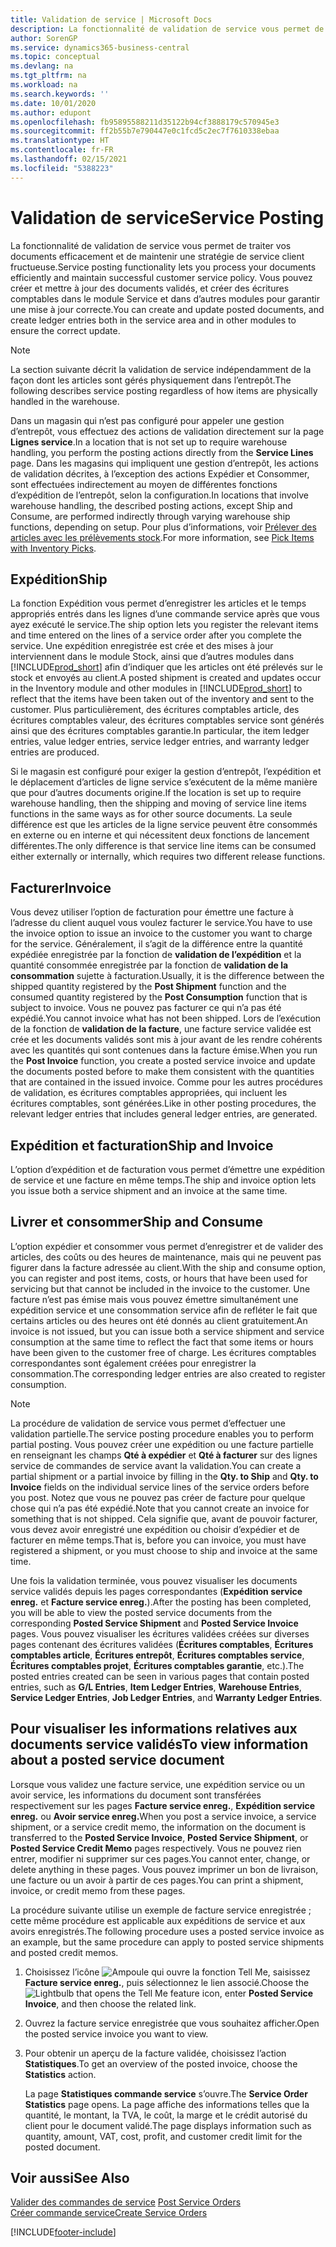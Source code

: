 ```yaml
---
title: Validation de service | Microsoft Docs
description: La fonctionnalité de validation de service vous permet de traiter vos documents efficacement et de maintenir une stratégie de service client fructueuse. Vous pouvez créer et mettre à jour des documents validés, et créer des écritures comptables dans le module Service et dans d’autres modules pour garantir une mise à jour correcte.
author: SorenGP
ms.service: dynamics365-business-central
ms.topic: conceptual
ms.devlang: na
ms.tgt_pltfrm: na
ms.workload: na
ms.search.keywords: ''
ms.date: 10/01/2020
ms.author: edupont
ms.openlocfilehash: fb95895588211d35122b94cf3888179c570945e3
ms.sourcegitcommit: ff2b55b7e790447e0c1fcd5c2ec7f7610338ebaa
ms.translationtype: HT
ms.contentlocale: fr-FR
ms.lasthandoff: 02/15/2021
ms.locfileid: "5388223"
---
```

# <a name="service-posting"></a><span data-ttu-id="d48ac-104">Validation de service</span><span class="sxs-lookup"><span data-stu-id="d48ac-104">Service Posting</span></span>
<span data-ttu-id="d48ac-105">La fonctionnalité de validation de service vous permet de traiter vos documents efficacement et de maintenir une stratégie de service client fructueuse.</span><span class="sxs-lookup"><span data-stu-id="d48ac-105">Service posting functionality lets you process your documents efficiently and maintain successful customer service policy.</span></span> <span data-ttu-id="d48ac-106">Vous pouvez créer et mettre à jour des documents validés, et créer des écritures comptables dans le module Service et dans d’autres modules pour garantir une mise à jour correcte.</span><span class="sxs-lookup"><span data-stu-id="d48ac-106">You can create and update posted documents, and create ledger entries both in the service area and in other modules to ensure the correct update.</span></span>  

> [!NOTE]  
>  <span data-ttu-id="d48ac-107">La section suivante décrit la validation de service indépendamment de la façon dont les articles sont gérés physiquement dans l’entrepôt.</span><span class="sxs-lookup"><span data-stu-id="d48ac-107">The following describes service posting regardless of how items are physically handled in the warehouse.</span></span>  
>   
>  <span data-ttu-id="d48ac-108">Dans un magasin qui n’est pas configuré pour appeler une gestion d’entrepôt, vous effectuez des actions de validation directement sur la page **Lignes service**.</span><span class="sxs-lookup"><span data-stu-id="d48ac-108">In a location that is not set up to require warehouse handling, you perform the posting actions directly from the **Service Lines** page.</span></span> <span data-ttu-id="d48ac-109">Dans les magasins qui impliquent une gestion d’entrepôt, les actions de validation décrites, à l’exception des actions Expédier et Consommer, sont effectuées indirectement au moyen de différentes fonctions d’expédition de l’entrepôt, selon la configuration.</span><span class="sxs-lookup"><span data-stu-id="d48ac-109">In locations that involve warehouse handling, the described posting actions, except Ship and Consume, are performed indirectly through varying warehouse ship functions, depending on setup.</span></span> <span data-ttu-id="d48ac-110">Pour plus d’informations, voir [Prélever des articles avec les prélèvements stock](warehouse-how-to-pick-items-with-inventory-picks.md).</span><span class="sxs-lookup"><span data-stu-id="d48ac-110">For more information, see [Pick Items with Inventory Picks](warehouse-how-to-pick-items-with-inventory-picks.md).</span></span>  

## <a name="ship"></a><span data-ttu-id="d48ac-111">Expédition</span><span class="sxs-lookup"><span data-stu-id="d48ac-111">Ship</span></span>  
<span data-ttu-id="d48ac-112">La fonction Expédition vous permet d’enregistrer les articles et le temps appropriés entrés dans les lignes d’une commande service après que vous ayez exécuté le service.</span><span class="sxs-lookup"><span data-stu-id="d48ac-112">The ship option lets you register the relevant items and time entered on the lines of a service order after you complete the service.</span></span> <span data-ttu-id="d48ac-113">Une expédition enregistrée est crée et des mises à jour interviennent dans le module Stock, ainsi que d’autres modules dans [!INCLUDE[prod_short](includes/prod_short.md)] afin d’indiquer que les articles ont été prélevés sur le stock et envoyés au client.</span><span class="sxs-lookup"><span data-stu-id="d48ac-113">A posted shipment is created and updates occur in the Inventory module and other modules in [!INCLUDE[prod_short](includes/prod_short.md)] to reflect that the items have been taken out of the inventory and sent to the customer.</span></span> <span data-ttu-id="d48ac-114">Plus particulièrement, des écritures comptables article, des écritures comptables valeur, des écritures comptables service sont générés ainsi que des écritures comptables garantie.</span><span class="sxs-lookup"><span data-stu-id="d48ac-114">In particular, the item ledger entries, value ledger entries, service ledger entries, and warranty ledger entries are produced.</span></span>  

<span data-ttu-id="d48ac-115">Si le magasin est configuré pour exiger la gestion d’entrepôt, l’expédition et le déplacement d’articles de ligne service s’exécutent de la même manière que pour d’autres documents origine.</span><span class="sxs-lookup"><span data-stu-id="d48ac-115">If the location is set up to require warehouse handling, then the shipping and moving of service line items functions in the same ways as for other source documents.</span></span> <span data-ttu-id="d48ac-116">La seule différence est que les articles de la ligne service peuvent être consommés en externe ou en interne et qui nécessitent deux fonctions de lancement différentes.</span><span class="sxs-lookup"><span data-stu-id="d48ac-116">The only difference is that service line items can be consumed either externally or internally, which requires two different release functions.</span></span>

## <a name="invoice"></a><span data-ttu-id="d48ac-117">Facturer</span><span class="sxs-lookup"><span data-stu-id="d48ac-117">Invoice</span></span>  
<span data-ttu-id="d48ac-118">Vous devez utiliser l’option de facturation pour émettre une facture à l’adresse du client auquel vous voulez facturer le service.</span><span class="sxs-lookup"><span data-stu-id="d48ac-118">You have to use the invoice option to issue an invoice to the customer you want to charge for the service.</span></span> <span data-ttu-id="d48ac-119">Généralement, il s’agit de la différence entre la quantité expédiée enregistrée par la fonction de **validation de l’expédition** et la quantité consommée enregistrée par la fonction de **validation de la consommation** sujette à facturation.</span><span class="sxs-lookup"><span data-stu-id="d48ac-119">Usually, it is the difference between the shipped quantity registered by the **Post Shipment** function and the consumed quantity registered by the **Post Consumption** function that is subject to invoice.</span></span> <span data-ttu-id="d48ac-120">Vous ne pouvez pas facturer ce qui n’a pas été expédié.</span><span class="sxs-lookup"><span data-stu-id="d48ac-120">You cannot invoice what has not been shipped.</span></span> <span data-ttu-id="d48ac-121">Lors de l’exécution de la fonction de **validation de la facture**, une facture service validée est crée et les documents validés sont mis à jour avant de les rendre cohérents avec les quantités qui sont contenues dans la facture émise.</span><span class="sxs-lookup"><span data-stu-id="d48ac-121">When you run the **Post Invoice** function, you create a posted service invoice and update the documents posted before to make them consistent with the quantities that are contained in the issued invoice.</span></span> <span data-ttu-id="d48ac-122">Comme pour les autres procédures de validation, es écritures comptables appropriées, qui incluent les écritures comptables, sont générées.</span><span class="sxs-lookup"><span data-stu-id="d48ac-122">Like in other posting procedures, the relevant ledger entries that includes general ledger entries, are generated.</span></span>  

## <a name="ship-and-invoice"></a><span data-ttu-id="d48ac-123">Expédition et facturation</span><span class="sxs-lookup"><span data-stu-id="d48ac-123">Ship and Invoice</span></span>  
<span data-ttu-id="d48ac-124">L’option d’expédition et de facturation vous permet d’émettre une expédition de service et une facture en même temps.</span><span class="sxs-lookup"><span data-stu-id="d48ac-124">The ship and invoice option lets you issue both a service shipment and an invoice at the same time.</span></span>  

## <a name="ship-and-consume"></a><span data-ttu-id="d48ac-125">Livrer et consommer</span><span class="sxs-lookup"><span data-stu-id="d48ac-125">Ship and Consume</span></span>  
<span data-ttu-id="d48ac-126">L’option expédier et consommer vous permet d’enregistrer et de valider des articles, des coûts ou des heures de maintenance, mais qui ne peuvent pas figurer dans la facture adressée au client.</span><span class="sxs-lookup"><span data-stu-id="d48ac-126">With the ship and consume option, you can register and post items, costs, or hours that have been used for servicing but that cannot be included in the invoice to the customer.</span></span> <span data-ttu-id="d48ac-127">Une facture n’est pas émise mais vous pouvez émettre simultanément une expédition service et une consommation service afin de refléter le fait que certains articles ou des heures ont été donnés au client gratuitement.</span><span class="sxs-lookup"><span data-stu-id="d48ac-127">An invoice is not issued, but you can issue both a service shipment and service consumption at the same time to reflect the fact that some items or hours have been given to the customer free of charge.</span></span> <span data-ttu-id="d48ac-128">Les écritures comptables correspondantes sont également créées pour enregistrer la consommation.</span><span class="sxs-lookup"><span data-stu-id="d48ac-128">The corresponding ledger entries are also created to register consumption.</span></span>  

> [!NOTE]  
>  <span data-ttu-id="d48ac-129">La procédure de validation de service vous permet d’effectuer une validation partielle.</span><span class="sxs-lookup"><span data-stu-id="d48ac-129">The service posting procedure enables you to perform partial posting.</span></span> <span data-ttu-id="d48ac-130">Vous pouvez créer une expédition ou une facture partielle en renseignant les champs **Qté à expédier** et **Qté à facturer** sur des lignes service de commandes de service avant la validation.</span><span class="sxs-lookup"><span data-stu-id="d48ac-130">You can create a partial shipment or a partial invoice by filling in the **Qty. to Ship** and **Qty. to Invoice** fields on the individual service lines of the service orders before you post.</span></span> <span data-ttu-id="d48ac-131">Notez que vous ne pouvez pas créer de facture pour quelque chose qui n’a pas été expédié.</span><span class="sxs-lookup"><span data-stu-id="d48ac-131">Note that you cannot create an invoice for something that is not shipped.</span></span> <span data-ttu-id="d48ac-132">Cela signifie que, avant de pouvoir facturer, vous devez avoir enregistré une expédition ou choisir d’expédier et de facturer en même temps.</span><span class="sxs-lookup"><span data-stu-id="d48ac-132">That is, before you can invoice, you must have registered a shipment, or you must choose to ship and invoice at the same time.</span></span>  

<span data-ttu-id="d48ac-133">Une fois la validation terminée, vous pouvez visualiser les documents service validés depuis les pages correspondantes (**Expédition service enreg.** et **Facture service enreg.**).</span><span class="sxs-lookup"><span data-stu-id="d48ac-133">After the posting has been completed, you will be able to view the posted service documents from the corresponding **Posted Service Shipment** and **Posted Service Invoice** pages.</span></span> <span data-ttu-id="d48ac-134">Vous pouvez visualiser les écritures validées créées sur diverses pages contenant des écritures validées (**Écritures comptables**, **Écritures comptables article**, **Écritures entrepôt**, **Écritures comptables service**, **Écritures comptables projet**, **Écritures comptables garantie**, etc.).</span><span class="sxs-lookup"><span data-stu-id="d48ac-134">The posted entries created can be seen in various pages that contain posted entries, such as **G/L Entries**, **Item Ledger Entries**, **Warehouse Entries**, **Service Ledger Entries**, **Job Ledger Entries**, and **Warranty Ledger Entries**.</span></span>  

## <a name="to-view-information-about-a-posted-service-document"></a><span data-ttu-id="d48ac-135">Pour visualiser les informations relatives aux documents service validés</span><span class="sxs-lookup"><span data-stu-id="d48ac-135">To view information about a posted service document</span></span>  
<span data-ttu-id="d48ac-136">Lorsque vous validez une facture service, une expédition service ou un avoir service, les informations du document sont transférées respectivement sur les pages **Facture service enreg.**, **Expédition service enreg.** ou **Avoir service enreg.**</span><span class="sxs-lookup"><span data-stu-id="d48ac-136">When you post a service invoice, a service shipment, or a service credit memo, the information on the document is transferred to the **Posted Service Invoice**, **Posted Service Shipment**, or **Posted Service Credit Memo** pages respectively.</span></span> <span data-ttu-id="d48ac-137">Vous ne pouvez rien entrer, modifier ni supprimer sur ces pages.</span><span class="sxs-lookup"><span data-stu-id="d48ac-137">You cannot enter, change, or delete anything in these pages.</span></span> <span data-ttu-id="d48ac-138">Vous pouvez imprimer un bon de livraison, une facture ou un avoir à partir de ces pages.</span><span class="sxs-lookup"><span data-stu-id="d48ac-138">You can print a shipment, invoice, or credit memo from these pages.</span></span>  

<span data-ttu-id="d48ac-139">La procédure suivante utilise un exemple de facture service enregistrée ; cette même procédure est applicable aux expéditions de service et aux avoirs enregistrés.</span><span class="sxs-lookup"><span data-stu-id="d48ac-139">The following procedure uses a posted service invoice as an example, but the same procedure can apply to posted service shipments and posted credit memos.</span></span>  

1. <span data-ttu-id="d48ac-140">Choisissez l’icône ![Ampoule qui ouvre la fonction Tell Me](media/ui-search/search_small.png "Dites-moi ce que vous voulez faire"), saisissez **Facture service enreg.**, puis sélectionnez le lien associé.</span><span class="sxs-lookup"><span data-stu-id="d48ac-140">Choose the ![Lightbulb that opens the Tell Me feature](media/ui-search/search_small.png "Tell me what you want to do") icon, enter **Posted Service Invoice**, and then choose the related link.</span></span>  
2. <span data-ttu-id="d48ac-141">Ouvrez la facture service enregistrée que vous souhaitez afficher.</span><span class="sxs-lookup"><span data-stu-id="d48ac-141">Open the posted service invoice you want to view.</span></span>  
3. <span data-ttu-id="d48ac-142">Pour obtenir un aperçu de la facture validée, choisissez l’action **Statistiques**.</span><span class="sxs-lookup"><span data-stu-id="d48ac-142">To get an overview of the posted invoice, choose the **Statistics** action.</span></span>  

    <span data-ttu-id="d48ac-143">La page **Statistiques commande service** s’ouvre.</span><span class="sxs-lookup"><span data-stu-id="d48ac-143">The **Service Order Statistics** page opens.</span></span> <span data-ttu-id="d48ac-144">La page affiche des informations telles que la quantité, le montant, la TVA, le coût, la marge et le crédit autorisé du client pour le document validé.</span><span class="sxs-lookup"><span data-stu-id="d48ac-144">The page displays information such as quantity, amount, VAT, cost, profit, and customer credit limit for the posted document.</span></span>

## <a name="see-also"></a><span data-ttu-id="d48ac-145">Voir aussi</span><span class="sxs-lookup"><span data-stu-id="d48ac-145">See Also</span></span>  
<span data-ttu-id="d48ac-146">[Valider des commandes de service](service-how-to-post-service-orders.md) </span><span class="sxs-lookup"><span data-stu-id="d48ac-146">[Post Service Orders](service-how-to-post-service-orders.md) </span></span>  
[<span data-ttu-id="d48ac-147">Créer commande service</span><span class="sxs-lookup"><span data-stu-id="d48ac-147">Create Service Orders</span></span>](service-how-to-create-service-orders.md)


[!INCLUDE[footer-include](includes/footer-banner.md)]
